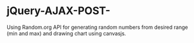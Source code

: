 # jQuery-AJAX-POST-
Using Random.org API for generating random numbers from desired range (min and max) and drawing chart using canvasjs.
